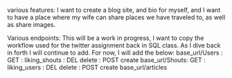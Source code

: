 various features:
I want to create a blog site, and bio for myself, and I want to have a place where my wife can share places we have traveled to, as well as share images.

Various endpoints: This will be a work in progress, I want to copy the workflow used for the twitter assignment back in SQL class. As I dive back in forth I will continue to add. For now, I will add the below:
base_url/Users : GET : liking_shouts : DEL delete : POST create base_url/Shouts: GET : liking_users : DEL delete : POST create base_url/articles
